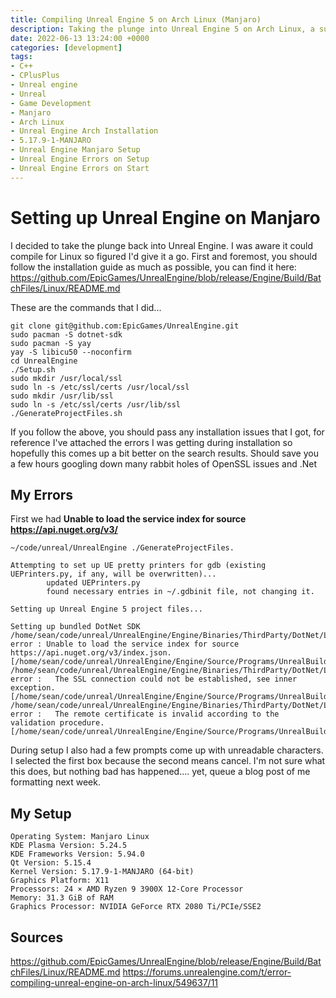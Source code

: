 ```yaml
---
title: Compiling Unreal Engine 5 on Arch Linux (Manjaro)
description: Taking the plunge into Unreal Engine 5 on Arch Linux, a surprisingly straight forward process
date: 2022-06-13 13:24:00 +0000
categories: [development]
tags: 
- C++
- CPlusPlus
- Unreal engine
- Unreal
- Game Development
- Manjaro
- Arch Linux
- Unreal Engine Arch Installation
- 5.17.9-1-MANJARO
- Unreal Engine Manjaro Setup
- Unreal Engine Errors on Setup
- Unreal Engine Errors on Start
---
```


# Setting up Unreal Engine on Manjaro

I decided to take the plunge back into Unreal Engine. I was aware it could compile for Linux so figured I'd give it a go. First and foremost, you should follow the installation guide as much as possible, you can find it here: https://github.com/EpicGames/UnrealEngine/blob/release/Engine/Build/BatchFiles/Linux/README.md


These are the commands that I did...

```
git clone git@github.com:EpicGames/UnrealEngine.git  
sudo pacman -S dotnet-sdk 
sudo pacman -S yay
yay -S libicu50 --noconfirm 
cd UnrealEngine
./Setup.sh
sudo mkdir /usr/local/ssl
sudo ln -s /etc/ssl/certs /usr/local/ssl
sudo mkdir /usr/lib/ssl
sudo ln -s /etc/ssl/certs /usr/lib/ssl
./GenerateProjectFiles.sh
```

If you follow the above, you should pass any installation issues that I got, for reference I've attached the errors I was getting during installation so hopefully this comes up a bit better on the search results. Should save you a few hours googling down many rabbit holes of OpenSSL issues and .Net

## My Errors


First we had **Unable to load the service index for source https://api.nuget.org/v3/**
```
~/code/unreal/UnrealEngine ./GenerateProjectFiles.

Attempting to set up UE pretty printers for gdb (existing UEPrinters.py, if any, will be overwritten)...
        updated UEPrinters.py
        found necessary entries in ~/.gdbinit file, not changing it.

Setting up Unreal Engine 5 project files...

Setting up bundled DotNet SDK
/home/sean/code/unreal/UnrealEngine/Engine/Binaries/ThirdParty/DotNet/Linux/sdk/3.1.401/NuGet.targets(255,5): error : Unable to load the service index for source https://api.nuget.org/v3/index.json. [/home/sean/code/unreal/UnrealEngine/Engine/Source/Programs/UnrealBuildTool/UnrealBuildTool.csproj]
/home/sean/code/unreal/UnrealEngine/Engine/Binaries/ThirdParty/DotNet/Linux/sdk/3.1.401/NuGet.targets(255,5): error :   The SSL connection could not be established, see inner exception. [/home/sean/code/unreal/UnrealEngine/Engine/Source/Programs/UnrealBuildTool/UnrealBuildTool.csproj]
/home/sean/code/unreal/UnrealEngine/Engine/Binaries/ThirdParty/DotNet/Linux/sdk/3.1.401/NuGet.targets(255,5): error :   The remote certificate is invalid according to the validation procedure. [/home/sean/code/unreal/UnrealEngine/Engine/Source/Programs/UnrealBuildTool/UnrealBuildTool.csproj]
```

During setup I also had a few prompts come up with unreadable characters. I selected the first box because the second means cancel. I'm not sure what this does, but nothing bad has happened.... yet, queue a blog post of me formatting next week.

## My Setup
```
Operating System: Manjaro Linux
KDE Plasma Version: 5.24.5
KDE Frameworks Version: 5.94.0
Qt Version: 5.15.4
Kernel Version: 5.17.9-1-MANJARO (64-bit)
Graphics Platform: X11
Processors: 24 × AMD Ryzen 9 3900X 12-Core Processor
Memory: 31.3 GiB of RAM
Graphics Processor: NVIDIA GeForce RTX 2080 Ti/PCIe/SSE2
```
## Sources

https://github.com/EpicGames/UnrealEngine/blob/release/Engine/Build/BatchFiles/Linux/README.md
https://forums.unrealengine.com/t/error-compiling-unreal-engine-on-arch-linux/549637/11
